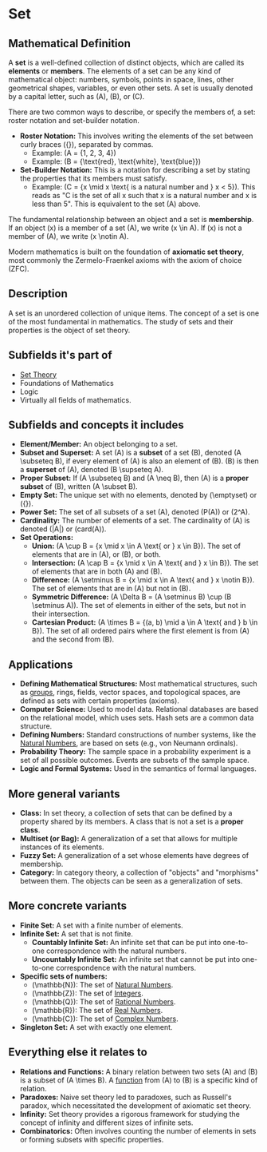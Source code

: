 # Set

## Mathematical Definition

A **set** is a well-defined collection of distinct objects, which are called its **elements** or **members**. The elements of a set can be any kind of mathematical object: numbers, symbols, points in space, lines, other geometrical shapes, variables, or even other sets. A set is usually denoted by a capital letter, such as \(A\), \(B\), or \(C\).

There are two common ways to describe, or specify the members of, a set: roster notation and set-builder notation.

*   **Roster Notation:** This involves writing the elements of the set between curly braces \(\{\}\), separated by commas.
    *   Example: \(A = \{1, 2, 3, 4\}\)
    *   Example: \(B = \{\text{red}, \text{white}, \text{blue}\}\)
*   **Set-Builder Notation:** This is a notation for describing a set by stating the properties that its members must satisfy.
    *   Example: \(C = \{x \mid x \text{ is a natural number and } x < 5\}\). This reads as "C is the set of all x such that x is a natural number and x is less than 5". This is equivalent to the set \(A\) above.

The fundamental relationship between an object and a set is **membership**. If an object \(x\) is a member of a set \(A\), we write \(x \in A\). If \(x\) is not a member of \(A\), we write \(x \notin A\).

Modern mathematics is built on the foundation of **axiomatic set theory**, most commonly the Zermelo-Fraenkel axioms with the axiom of choice (ZFC).

## Description

A set is an unordered collection of unique items. The concept of a set is one of the most fundamental in mathematics. The study of sets and their properties is the object of set theory.

## Subfields it's part of

*   [Set Theory](../../../00_Foundations/01_Set_Theory)
*   Foundations of Mathematics
*   Logic
*   Virtually all fields of mathematics.

## Subfields and concepts it includes

*   **Element/Member:** An object belonging to a set.
*   **Subset and Superset:** A set \(A\) is a **subset** of a set \(B\), denoted \(A \subseteq B\), if every element of \(A\) is also an element of \(B\). \(B\) is then a **superset** of \(A\), denoted \(B \supseteq A\).
*   **Proper Subset:** If \(A \subseteq B\) and \(A \neq B\), then \(A\) is a **proper subset** of \(B\), written \(A \subset B\).
*   **Empty Set:** The unique set with no elements, denoted by \(\emptyset\) or \(\{\}\).
*   **Power Set:** The set of all subsets of a set \(A\), denoted \(P(A)\) or \(2^A\).
*   **Cardinality:** The number of elements of a set. The cardinality of \(A\) is denoted \(|A|\) or \(card(A)\).
*   **Set Operations:**
    *   **Union:** \(A \cup B = \{x \mid x \in A \text{ or } x \in B\}\). The set of elements that are in \(A\), or \(B\), or both.
    *   **Intersection:** \(A \cap B = \{x \mid x \in A \text{ and } x \in B\}\). The set of elements that are in both \(A\) and \(B\).
    *   **Difference:** \(A \setminus B = \{x \mid x \in A \text{ and } x \notin B\}\). The set of elements that are in \(A\) but not in \(B\).
    *   **Symmetric Difference:** \(A \Delta B = (A \setminus B) \cup (B \setminus A)\). The set of elements in either of the sets, but not in their intersection.
    *   **Cartesian Product:** \(A \times B = \{(a, b) \mid a \in A \text{ and } b \in B\}\). The set of all ordered pairs where the first element is from \(A\) and the second from \(B\).

## Applications

*   **Defining Mathematical Structures:** Most mathematical structures, such as [groups](../.../01_Algebra/00_Group_Theory/Group.md), rings, fields, vector spaces, and topological spaces, are defined as sets with certain properties (axioms).
*   **Computer Science:** Used to model data. Relational databases are based on the relational model, which uses sets. Hash sets are a common data structure.
*   **Defining Numbers:** Standard constructions of number systems, like the [Natural Numbers](../02_Number_Systems/Natural_Numbers.md), are based on sets (e.g., von Neumann ordinals).
*   **Probability Theory:** The sample space in a probability experiment is a set of all possible outcomes. Events are subsets of the sample space.
*   **Logic and Formal Systems:** Used in the semantics of formal languages.

## More general variants

*   **Class:** In set theory, a collection of sets that can be defined by a property shared by its members. A class that is not a set is a **proper class**.
*   **Multiset (or Bag):** A generalization of a set that allows for multiple instances of its elements.
*   **Fuzzy Set:** A generalization of a set whose elements have degrees of membership.
*   **Category:** In category theory, a collection of "objects" and "morphisms" between them. The objects can be seen as a generalization of sets.

## More concrete variants

*   **Finite Set:** A set with a finite number of elements.
*   **Infinite Set:** A set that is not finite.
    *   **Countably Infinite Set:** An infinite set that can be put into one-to-one correspondence with the natural numbers.
    *   **Uncountably Infinite Set:** An infinite set that cannot be put into one-to-one correspondence with the natural numbers.
*   **Specific sets of numbers:**
    *   \(\mathbb{N}\): The set of [Natural Numbers](../02_Number_Systems/Natural_Numbers.md).
    *   \(\mathbb{Z}\): The set of [Integers](../02_Number_Systems/Integers.md).
    *   \(\mathbb{Q}\): The set of [Rational Numbers](../02_Number_Systems/Rational_Numbers.md).
    *   \(\mathbb{R}\): The set of [Real Numbers](../02_Number_Systems/Real_Numbers.md).
    *   \(\mathbb{C}\): The set of [Complex Numbers](../02_Number_Systems/Complex_Numbers.md).
*   **Singleton Set:** A set with exactly one element.

## Everything else it relates to

*   **Relations and Functions:** A binary relation between two sets \(A\) and \(B\) is a subset of \(A \times B\). A [function](./Function.md) from \(A\) to \(B\) is a specific kind of relation.
*   **Paradoxes:** Naive set theory led to paradoxes, such as Russell's paradox, which necessitated the development of axiomatic set theory.
*   **Infinity:** Set theory provides a rigorous framework for studying the concept of infinity and different sizes of infinite sets.
*   **Combinatorics:** Often involves counting the number of elements in sets or forming subsets with specific properties.
